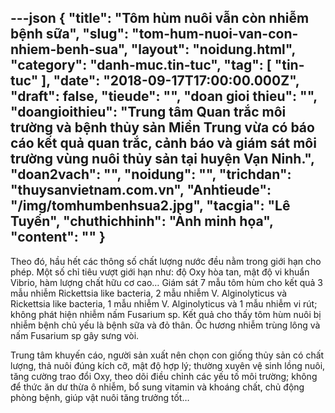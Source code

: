 ---json
{
    "title": "Tôm hùm nuôi vẫn còn nhiễm bệnh sữa",
    "slug": "tom-hum-nuoi-van-con-nhiem-benh-sua",
    "layout": "noidung.html",
    "category": "danh-muc.tin-tuc",
    "tag": [
        "tin-tuc"
    ],
    "date": "2018-09-17T17:00:00.000Z",
    "draft": false,
    "tieude": "",
    "doan gioi thieu": "",
    "doangioithieu": "Trung tâm Quan trắc môi trường và bệnh thủy sản Miền Trung vừa có báo cáo kết quả quan trắc, cảnh báo và giám sát môi trường vùng nuôi thủy sản tại huyện Vạn Ninh.",
    "doan2vach": "",
    "noidung": "",
    "trichdan": "thuysanvietnam.com.vn",
    "Anhtieude": "/img/tomhumbenhsua2.jpg",
    "tacgia": "Lê Tuyến",
    "chuthichhinh": "Ảnh minh họa",
    "__content__": ""
}
---
<p>Theo đ&oacute;, hầu hết c&aacute;c th&ocirc;ng số chất lượng nước đều nằm trong giới hạn cho ph&eacute;p. Một số chỉ ti&ecirc;u vượt giới hạn như: độ Oxy h&ograve;a tan, mật độ vi khuẩn Vibrio, h&agrave;m lượng chất hữu cơ cao&hellip; Gi&aacute;m s&aacute;t 7 mẫu t&ocirc;m h&ugrave;m cho kết quả 3 mẫu nhiễm Rickettsia like bacteria, 2 mẫu nhiễm V. Alginolyticus v&agrave; Rickettsia like bacteria, 1 mẫu nhiễm V. Alginolyticus v&agrave; 1 mẫu nhiễm vi r&uacute;t; kh&ocirc;ng ph&aacute;t hiện nhiễm nấm Fusarium sp. Kết quả cho thấy t&ocirc;m h&ugrave;m nu&ocirc;i bị nhiễm bệnh chủ yếu l&agrave; bệnh sữa v&agrave; đỏ th&acirc;n. Ốc hương nhiễm tr&ugrave;ng l&ocirc;ng v&agrave; nấm Fusarium sp g&acirc;y sưng v&ograve;i.</p>

<p>Trung t&acirc;m khuyến c&aacute;o, người sản xuất n&ecirc;n chọn con giống thủy sản c&oacute; chất lượng, thả nu&ocirc;i đ&uacute;ng k&iacute;ch cỡ, mật độ hợp l&yacute;; thường xuy&ecirc;n vệ sinh lồng nu&ocirc;i, tăng cường trao đổi Oxy, theo d&otilde;i điều chỉnh c&aacute;c yếu tố m&ocirc;i trường; kh&ocirc;ng để thức ăn dư thừa &ocirc; nhiễm, bổ sung vitamin v&agrave; kho&aacute;ng chất, chủ động ph&ograve;ng bệnh, gi&uacute;p vật nu&ocirc;i tăng trưởng tốt&hellip;</p>
